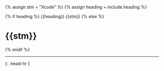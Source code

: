 <!-- _includes/docs/env/xcode/ -->

<!-- USE CASE -->
<!-- 1. include docs/env/xcode/title.md -->
<!-- 2. include docs/env/xcode/title.md heading="###" -->

{% assign stm = "Xcode" %}
{% assign heading = include.heading %}

{% if heading %}
{{heading}} {{stm}}
{% else %}
<h1>{{stm}}</h1>
{% endif %}
<hr>{: .head-hr }
